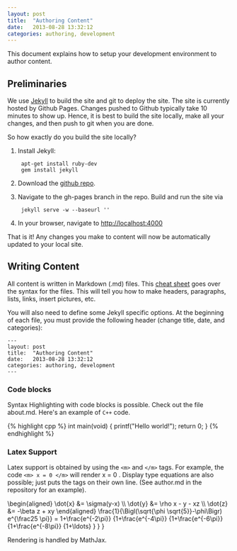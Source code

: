 ```yaml
---
layout: post
title:  "Authoring Content"
date:   2013-08-28 13:32:12
categories: authoring, development
---
```


This document explains how to setup your development environment to author
content.

## Preliminaries ## 
We use [Jekyll](http://jekyllrb.com) to build the site and git to deploy the site. The site is currently hosted by Github Pages. Changes pushed to Github typically take 10 minutes to show up. Hence, it is best to build the site locally, make all your changes, and then push to git when you are done.  

So how exactly do you build the site locally? 

1. Install Jekyll:
        
        apt-get install ruby-dev
        gem install jekyll 

2. Download the [github repo](http://github.com/sameeptandon/ufldl_tutorial).

3. Navigate to the gh-pages branch in the repo. Build and run the site via

        jekyll serve -w --baseurl ''

4. In your browser, navigate to [http://localhost:4000](http://localhost:4000)

That is it! Any changes you make to content will now be automatically updated to your local site.  

## Writing Content ## 

All content is written in Markdown (.md) files. This [cheat sheet](http://support.mashery.com/docs/customizing_your_portal/Markdown_Cheat_Sheet) goes over the syntax for the files. This will tell you how to make headers, paragraphs, lists, links, insert pictures, etc. 

You will also need to define some Jekyll specific options. At the beginning of each file, you must provide the following header (change title, date, and categories):

    ---
    layout: post
    title:  "Authoring Content"
    date:   2013-08-28 13:32:12
    categories: authoring, development
    ---

### Code blocks ### 

Syntax Highlighting with code blocks is possible. Check out the file about.md. Here's an example of `C++` code.

{% highlight cpp %}
int main(void) {
  printf("Hello world!");
  return 0;
}
{% endhighlight %}

### Latex Support ###

Latex support is obtained by using the `<m>` and `</m>` tags. For example, the code `<m> x = 0 </m>` will render <m> x = 0 </m>. Display type equations are also possible; just puts the tags on their own line. (See author.md in the repository for an example).  

<m>
\begin{aligned} 
\dot{x} &amp;= \sigma(y-x) \\
\dot{y} &amp;= \rho x - y - xz \\
\dot{z} &amp;= -\beta z + xy
\end{aligned}
</m>


<m>
\frac{1}{\Bigl(\sqrt{\phi \sqrt{5}}-\phi\Bigr) e^{\frac25 \pi}} =
1+\frac{e^{-2\pi}} {1+\frac{e^{-4\pi}} {1+\frac{e^{-6\pi}}
{1+\frac{e^{-8\pi}} {1+\ldots} } } }
</m>

Rendering is handled by MathJax. 
